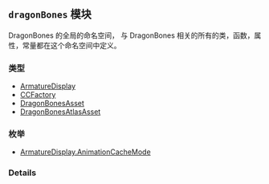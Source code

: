 
## `dragonBones` 模块






DragonBones 的全局的命名空间，
与 DragonBones 相关的所有的类，函数，属性，常量都在这个命名空间中定义。


### 类型

  - [ArmatureDisplay](../classes/ArmatureDisplay.md)
  - [CCFactory](../classes/CCFactory.md)
  - [DragonBonesAsset](../classes/DragonBonesAsset.md)
  - [DragonBonesAtlasAsset](../classes/DragonBonesAtlasAsset.md)

### 枚举

  - [ArmatureDisplay.AnimationCacheMode](../enums/ArmatureDisplay.AnimationCacheMode.md)



### Details




